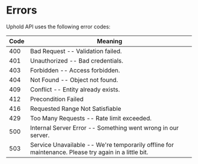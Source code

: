 # Errors
Uphold API uses the following error codes:

Code | Meaning
---- | ---------------------------------------------------------------------------------------------------
400  | Bad Request -- Validation failed.
401  | Unauthorized -- Bad credentials.
403  | Forbidden -- Access forbidden.
404  | Not Found -- Object not found.
409  | Conflict -- Entity already exists.
412  | Precondition Failed
416  | Requested Range Not Satisfiable
429  | Too Many Requests -- Rate limit exceeded.
500  | Internal Server Error -- Something went wrong in our server.
503  | Service Unavailable -- We're temporarily offline for maintenance. Please try again in a little bit.
